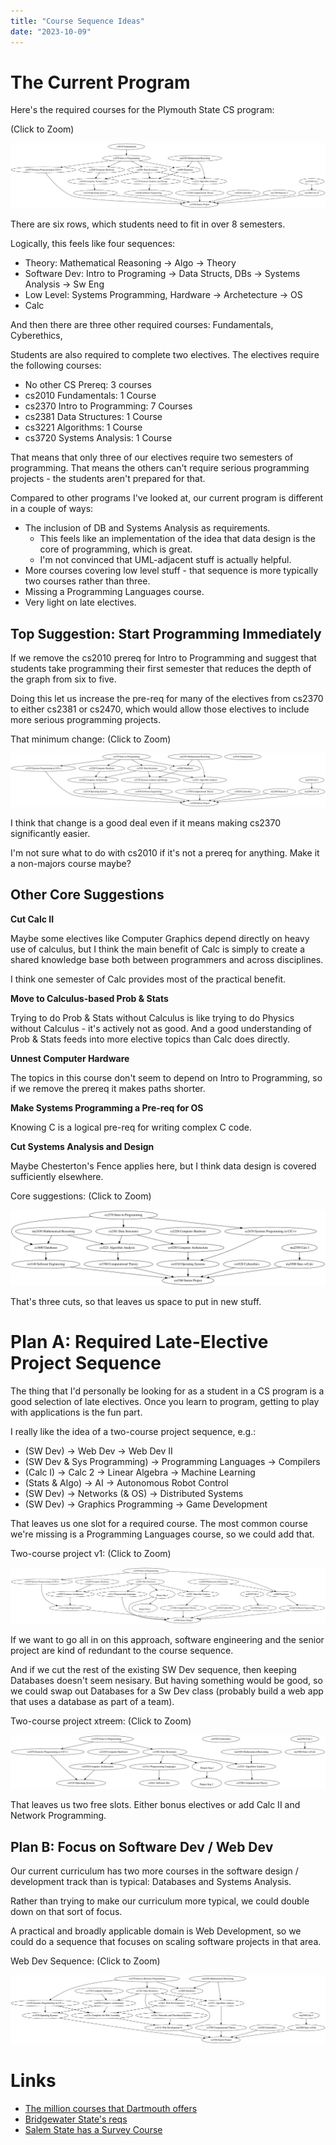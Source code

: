 ```yaml
---
title: "Course Sequence Ideas"
date: "2023-10-09"
---
```


# The Current Program

Here's the required courses for the Plymouth State CS program:

(Click to Zoom)

![graph of required courses](./seq2023.svg)

There are six rows, which students need to fit in over 8 semesters.

Logically, this feels like four sequences:

 - Theory: Mathematical Reasoning -> Algo -> Theory
 - Software Dev: Intro to Programing -> Data Structs, DBs -> Systems
   Analysis -> Sw Eng
 - Low Level: Systems Programming, Hardware -> Archetecture -> OS
 - Calc

And then there are three other required courses: Fundamentals, Cyberethics,

Students are also required to complete two electives. The electives
require the following courses:

 - No other CS Prereq: 3 courses
 - cs2010 Fundamentals: 1 Course
 - cs2370 Intro to Programming: 7 Courses
 - cs2381 Data Structures: 1 Course
 - cs3221 Algorithms: 1 Course
 - cs3720 Systems Analysis: 1 Course
 
That means that only three of our electives require two semesters of
programming. That means the others can't require serious programming
projects - the students aren't prepared for that.

Compared to other programs I've looked at, our current program is different in a
couple of ways:

 - The inclusion of DB and Systems Analysis as requirements.
   - This feels like an implementation of the idea that data design is the
     core of programming, which is great.
   - I'm not convinced that UML-adjacent stuff is actually helpful.
 - More courses covering low level stuff - that sequence is more
   typically two courses rather than three.
 - Missing a Programming Languages course.
 - Very light on late electives.


## Top Suggestion: Start Programming Immediately

If we remove the cs2010 prereq for Intro to Programming and suggest
that students take programming their first semester that reduces the
depth of the graph from six to five.

Doing this let us increase the pre-req for many of the electives from
cs2370 to either cs2381 or cs2470, which would allow those electives
to include more serious programming projects.

That minimum change: (Click to Zoom)

![graph of courses with cs2370 first](./cs2370-first.svg)

I think that change is a good deal even if it means making cs2370
significantly easier.

I'm not sure what to do with cs2010 if it's not a prereq for anything.
Make it a non-majors course maybe?


## Other Core Suggestions

**Cut Calc II**

Maybe some electives like Computer Graphics depend directly on heavy
use of calculus, but I think the main benefit of Calc is simply to
create a shared knowledge base both between programmers and across
disciplines.

I think one semester of Calc provides most of the practical benefit.

**Move to Calculus-based Prob & Stats**

Trying to do Prob & Stats without Calculus is like trying to do
Physics without Calculus - it's actively not as good. And a good
understanding of Prob & Stats feeds into more elective topics than
Calc does directly.

**Unnest Computer Hardware**

The topics in this course don't seem to depend on Intro to
Programming, so if we remove the prereq it makes paths shorter.

**Make Systems Programming a Pre-req for OS**

Knowing C is a logical pre-req for writing complex C code.

**Cut Systems Analysis and Design**

Maybe Chesterton's Fence applies here, but I think data design is
covered sufficiently elsewhere.

Core suggestions: (Click to Zoom)

![core suggestions](./base-suggestions.svg)

That's three cuts, so that leaves us space to put in new stuff.


# Plan A: Required Late-Elective Project Sequence

The thing that I'd personally be looking for as a student in a CS
program is a good selection of late electives. Once you learn to
program, getting to play with applications is the fun part.

I really like the idea of a two-course project sequence, e.g.:

 - (SW Dev) -> Web Dev -> Web Dev II
 - (SW Dev & Sys Programming) -> Programming Languages -> Compilers
 - (Calc I) -> Calc 2 -> Linear Algebra -> Machine Learning
 - (Stats & Algo) -> AI -> Autonomous Robot Control
 - (SW Dev) -> Networks (& OS) -> Distributed Systems
 - (SW Dev) -> Graphics Programming -> Game Development

That leaves us one slot for a required course. The most common course
we're missing is a Programming Languages course, so we could add that.

Two-course project v1: (Click to Zoom)

![two-course-a](./two-course-a.svg)

If we want to go all in on this approach, software engineering and the
senior project are kind of redundant to the course sequence.

And if we cut the rest of the existing SW Dev sequence, then keeping
Databases doesn't seem nesisary. But having something would be good,
so we could swap out Databases for a Sw Dev class (probably build a
web app that uses a database as part of a team).

Two-course project xtreem: (Click to Zoom)

![two-course-b](./two-course-b.svg)

That leaves us two free slots. Either bonus electives or add Calc II
and Network Programming.


## Plan B: Focus on Software Dev / Web Dev

Our current curriculum has two more courses in the software design /
development track than is typical: Databases and Systems Analysis.

Rather than trying to make our curriculum more typical, we could
double down on that sort of focus.

A practical and broadly applicable domain is Web Development, so we
could do a sequence that focuses on scaling software projects in that
area.

Web Dev Sequence: (Click to Zoom)

![web dev sequence a](./web-dev-a.svg)



# Links

 - [The million courses that Dartmouth offers](
 https://dartmouth.smartcatalogiq.com/en/current/orc/departments-programs-undergraduate/computer-science/cosc-computer-science-undergraduate/)
 - [Bridgewater State's reqs](
 https://www.bridgew.edu/academics/majors-minors-undergraduate/computer-science)
 - [Salem State has a Survey Course](
 https://catalog.salemstate.edu/preview_program.php?catoid=36&poid=4126&hl=Computer+Science&returnto=search)



